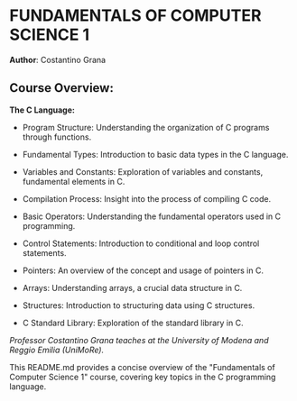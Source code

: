 # FUNDAMENTALS OF COMPUTER SCIENCE 1

**Author**: Costantino Grana

## Course Overview:

**The C Language:**

- Program Structure: Understanding the organization of C programs through functions.
  
- Fundamental Types: Introduction to basic data types in the C language.

- Variables and Constants: Exploration of variables and constants, fundamental elements in C.

- Compilation Process: Insight into the process of compiling C code.

- Basic Operators: Understanding the fundamental operators used in C programming.

- Control Statements: Introduction to conditional and loop control statements.

- Pointers: An overview of the concept and usage of pointers in C.

- Arrays: Understanding arrays, a crucial data structure in C.

- Structures: Introduction to structuring data using C structures.

- C Standard Library: Exploration of the standard library in C.

*Professor Costantino Grana teaches at the University of Modena and Reggio Emilia (UniMoRe).*

This README.md provides a concise overview of the "Fundamentals of Computer Science 1" course, covering key topics in the C programming language.
